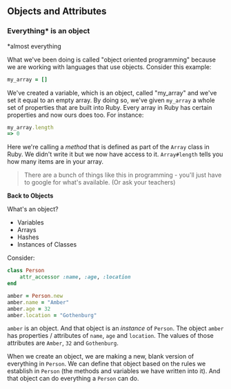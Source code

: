 ## Objects and Attributes

### Everything* is an object
\*almost everything

What we've been doing is called "object oriented programming" because we are working with languages that use objects. Consider this example:

```ruby
my_array = []
```

We've created a variable, which is an object, called "my_array" and we've set it equal to an empty array. By doing so, we've given `my_array` a whole set of properties that are built into Ruby. Every array in Ruby has certain properties and now ours does too. For instance:

```ruby
my_array.length
=> 0
```

Here we're calling a *method* that is defined as part of the `Array` class in Ruby. We didn't write it but we now have access to it. `Array#length` tells you how many items are in your array.
>There are a bunch of things like this in programming - you'll just have to google for what's available. (Or ask your teachers)

**Back to Objects**

What's an object?
* Variables
* Arrays
* Hashes
* Instances of Classes

Consider:

```ruby
class Person
    attr_accessor :name, :age, :location
end

amber = Person.new
amber.name = "Amber"
amber.age = 32
amber.location = "Gothenburg"
```

`amber` is an object. And that object is an *instance* of `Person`. The object `amber` has properties / attributes of `name`, `age` and `location`. The values of those attributes are `Amber`, `32` and `Gothenburg`.

When we create an object, we are making a new, blank version of everything in `Person`. We can define that object based on the rules we establish in `Person` (the methods and variables we have written into it). And that object can do everything a `Person` can do.
